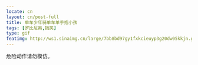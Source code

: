 ```yaml
---
locate: cn
layout: cn/post-full
title: 单车少年骑单车单手抱小孩
tags: [罗比尼奥,搞笑]
type: gif
featimg: http://ws1.sinaimg.cn/large/7bb8bd97gy1fxkcieuyp3g20dw05kkjn.gif
---
```


危险动作请勿模仿。